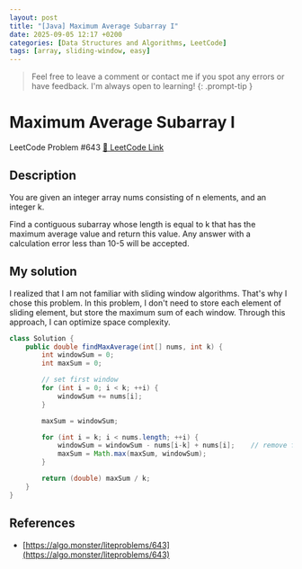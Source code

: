 ```yaml
---
layout: post
title: "[Java] Maximum Average Subarray I"
date: 2025-09-05 12:17 +0200
categories: [Data Structures and Algorithms, LeetCode]
tags: [array, sliding-window, easy]
---
```



> Feel free to leave a comment or contact me if you spot any errors or have feedback. I'm always open to learning!
{: .prompt-tip }


# Maximum Average Subarray I


LeetCode Problem #643 [🔗 LeetCode Link](https://leetcode.com/problems/maximum-average-subarray-i/description/)


## Description

You are given an integer array nums consisting of n elements, and an integer k.

Find a contiguous subarray whose length is equal to k that has the maximum average value and return this value. Any answer with a calculation error less than 10-5 will be accepted.


## My solution

I realized that I am not familiar with sliding window algorithms. That's why I chose this problem. In this problem, I don't need to store each element of sliding element, but store the maximum sum of each window. Through this approach, I can optimize space complexity. 


```java
class Solution {
    public double findMaxAverage(int[] nums, int k) {
        int windowSum = 0;
        int maxSum = 0;

        // set first window
        for (int i = 0; i < k; ++i) {
            windowSum += nums[i];
        }

        maxSum = windowSum;

        for (int i = k; i < nums.length; ++i) {
            windowSum = windowSum - nums[i-k] + nums[i];    // remove first element and add new element
            maxSum = Math.max(maxSum, windowSum);
        }

        return (double) maxSum / k;
    }
}
```

## References

- [https://algo.monster/liteproblems/643](https://algo.monster/liteproblems/643)